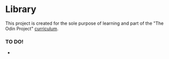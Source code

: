 # Library
This project is created for the sole purpose of learning and part of the "The Odin Project" [curriculum](https://theodinproject.com/).

### TO DO!
- 
